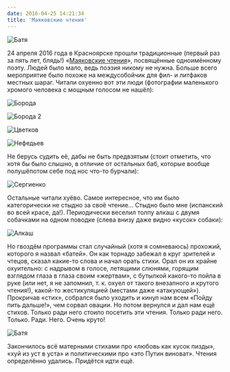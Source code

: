 ```yaml
---
date: 2016-04-25 14:21:34
title: 'Маяковские чтения'
---
```


![Батя](batya.jpg)

24 апреля 2016 года в Красноярске прошли традиционные (первый раз за пять лет, блядь!)
«[Маяковские чтения](https://vk.com/mayakkrsk)», посвящённые одноимённому поэту. Людей было мало,
ведь поэзия никому не нужна. Больше всего мероприятие было похоже на междусобойчик для фил- и
литфаков местных шараг. Читали охуенно вот эти люди (фотографии маленького хромого человека с мощным
голосом не нашёл):

![Борода](boroda.jpg)

![Борода 2](boroda2.jpg)

![Цветков](cvetkov.jpg)

![Нефедьев](nefediev.jpg)

Не берусь судить её, дабы не быть предвзятым (стоит отметить, что хотя бы было слышно, в отличие от
остальных баб, которые вообще полушёпотом себе под нос что-то бурчали):

![Сергиенко](sergienko.jpg)

Остальные читали хуёво. Самое интересное, что им было категорически не стыдно за своё чтение… Стыдно
было мне (испанский во всей красе, да!). Периодически веселил толпу алкаш с двумя собачками на одном
поводке (слева внизу даже видно «кусок» собаки):

![Алкаш](alkash.jpg)

Но гвоздём программы стал случайный (хотя я сомневаюсь) прохожий, которого я назвал «батей». Он как
торнадо забежал в круг зрителей и чтецов, сказал какие-то слова и начал орать стихи. Орал он их
крайне охуительно: с надрывом в голосе, летящими слюнями, горящим взглядом глаза в глаза своим
«жертвам», с бутылкой какого-то пойла в руке (или нет, я не запомнил, т. к. охуел от такого
внезапного и крутого чтения!), какой-то жестикуляцией (местами даже «атакующей»). Прокричав «стих»,
собрался было уходить и кинул нам всем «Пойду пить дальше!», чем сорвал овации. Но потом вернулся и
дал нам ещё стихов. Только ради него стоило посетить эти чтения. Только ради него. Только. Ради.
Него. Очень круто!

![Батя](batya.jpg)

Закончилось всё матерными стихами про «любовь как кусок пизды», «хуй из уст в уста» и политическими
про «это Путин виноват». Чтения определённо удались. Придётся идти ещё.
